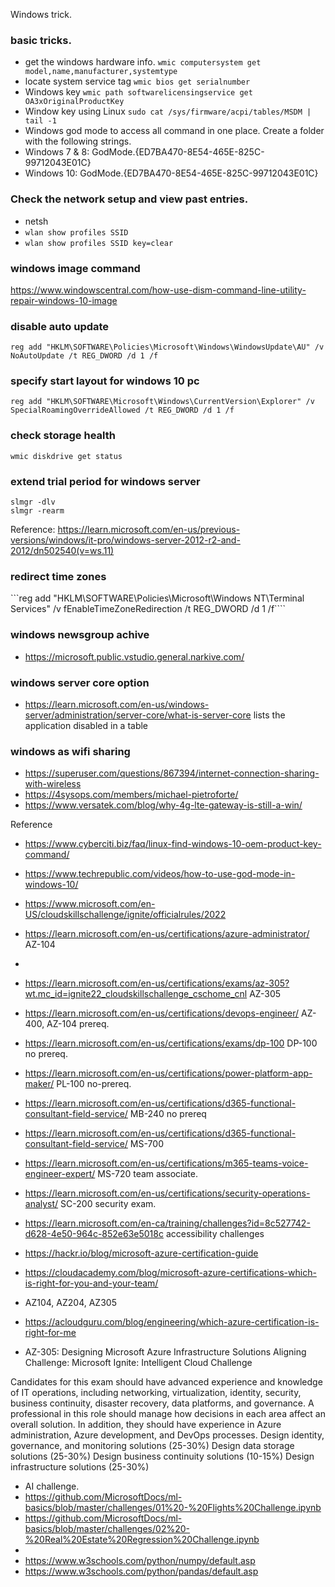Windows trick.

### basic tricks.
* get the windows hardware info. ```wmic computersystem get model,name,manufacturer,systemtype```
* locate system service tag ```wmic bios get serialnumber```
* Windows key ```wmic path softwarelicensingservice get OA3xOriginalProductKey```
* Window key using Linux ```sudo cat /sys/firmware/acpi/tables/MSDM | tail -1```
* Windows god mode to access all command in one place. Create a folder with the following strings.  
* Windows 7 & 8: GodMode.{ED7BA470-8E54-465E-825C-99712043E01C} 
* Windows 10: GodMode.{ED7BA470-8E54-465E-825C-99712043E01C}

### Check the network setup and view past entries. 
* netsh 
* ```wlan show profiles SSID``` 
* ```wlan show profiles SSID key=clear```

### windows image command 
https://www.windowscentral.com/how-use-dism-command-line-utility-repair-windows-10-image

### disable auto update
```reg add "HKLM\SOFTWARE\Policies\Microsoft\Windows\WindowsUpdate\AU" /v NoAutoUpdate /t REG_DWORD /d 1 /f```

### specify start layout for windows 10 pc
```reg add "HKLM\SOFTWARE\Microsoft\Windows\CurrentVersion\Explorer" /v SpecialRoamingOverrideAllowed /t REG_DWORD /d 1 /f```

### check storage health
```
wmic diskdrive get status
```

### extend trial period for windows server
```
slmgr -dlv
slmgr -rearm
```
Reference: https://learn.microsoft.com/en-us/previous-versions/windows/it-pro/windows-server-2012-r2-and-2012/dn502540(v=ws.11)


### redirect time zones
```reg add "HKLM\SOFTWARE\Policies\Microsoft\Windows NT\Terminal Services" /v fEnableTimeZoneRedirection /t REG_DWORD /d 1 /f````

### windows newsgroup achive
* https://microsoft.public.vstudio.general.narkive.com/

### windows server core option
* https://learn.microsoft.com/en-us/windows-server/administration/server-core/what-is-server-core lists the application disabled in a table 

### windows as wifi sharing
* https://superuser.com/questions/867394/internet-connection-sharing-with-wireless
* https://4sysops.com/members/michael-pietroforte/
* https://www.versatek.com/blog/why-4g-lte-gateway-is-still-a-win/



Reference 
* https://www.cyberciti.biz/faq/linux-find-windows-10-oem-product-key-command/
* https://www.techrepublic.com/videos/how-to-use-god-mode-in-windows-10/


* https://www.microsoft.com/en-US/cloudskillschallenge/ignite/officialrules/2022
* https://learn.microsoft.com/en-us/certifications/azure-administrator/ AZ-104
* 
* https://learn.microsoft.com/en-us/certifications/exams/az-305?wt.mc_id=ignite22_cloudskillschallenge_cschome_cnl AZ-305

* https://learn.microsoft.com/en-us/certifications/devops-engineer/ AZ-400, AZ-104 prereq.
* https://learn.microsoft.com/en-us/certifications/exams/dp-100  DP-100 no prereq.
* https://learn.microsoft.com/en-us/certifications/power-platform-app-maker/ PL-100 no-prereq.
* https://learn.microsoft.com/en-us/certifications/d365-functional-consultant-field-service/ MB-240 no prereq
* https://learn.microsoft.com/en-us/certifications/d365-functional-consultant-field-service/ MS-700
* https://learn.microsoft.com/en-us/certifications/m365-teams-voice-engineer-expert/ MS-720  team associate.
* https://learn.microsoft.com/en-us/certifications/security-operations-analyst/  SC-200 security exam.
* https://learn.microsoft.com/en-ca/training/challenges?id=8c527742-d628-4e50-964c-852e63e5018c accessibility challenges

* https://hackr.io/blog/microsoft-azure-certification-guide
* https://cloudacademy.com/blog/microsoft-azure-certifications-which-is-right-for-you-and-your-team/


*  AZ104, AZ204, AZ305
*  https://acloudguru.com/blog/engineering/which-azure-certification-is-right-for-me
*  AZ-305: Designing Microsoft Azure Infrastructure Solutions
	Aligning Challenge: Microsoft Ignite: Intelligent Cloud Challenge

Candidates for this exam should have advanced experience and knowledge of IT operations, including networking, virtualization, identity, security, business continuity, disaster recovery, data platforms, and governance. A professional in this role should manage how decisions in each area affect an overall solution. In addition, they should have experience in Azure administration, Azure development, and DevOps processes.
Design identity, governance, and monitoring solutions (25-30%)
Design data storage solutions (25-30%)
Design business continuity solutions (10-15%)
Design infrastructure solutions (25-30%)

* AI challenge.
* https://github.com/MicrosoftDocs/ml-basics/blob/master/challenges/01%20-%20Flights%20Challenge.ipynb
* https://github.com/MicrosoftDocs/ml-basics/blob/master/challenges/02%20-%20Real%20Estate%20Regression%20Challenge.ipynb
* 
* https://www.w3schools.com/python/numpy/default.asp
* https://www.w3schools.com/python/pandas/default.asp
